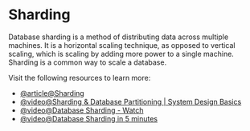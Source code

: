 # Sharding

Database sharding is a method of distributing data across multiple machines. It is a horizontal scaling technique, as opposed to vertical scaling, which is scaling by adding more power to a single machine. Sharding is a common way to scale a database.

Visit the following resources to learn more:

- [@article@Sharding](https://dev.to/karanpratapsingh/system-design-the-complete-course-10fo#sharding)
- [@video@Sharding & Database Partitioning | System Design Basics](https://www.youtube.com/watch?v=RynPj8C0BXA)
- [@video@Database Sharding - Watch](https://www.youtube.com/watch?v=hdxdhCpgYo8)
- [@video@Database Sharding in 5 minutes](https://www.youtube.com/watch?v=kSH4bt8ypOQ)
